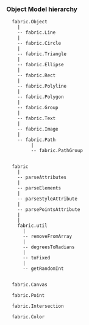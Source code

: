 ### Object Model hierarchy
    
      fabric.Object
        |
        -- fabric.Line
        |
        -- fabric.Circle
        |
        -- fabric.Triangle
        |
        -- fabric.Ellipse
        |
        -- fabric.Rect
        |
        -- fabric.Polyline
        |
        -- fabric.Polygon
        |
        -- fabric.Group
        |
        -- fabric.Text
        |
        -- fabric.Image
        |
        -- fabric.Path
             |
             -- fabric.PathGroup
    
      
      fabric
        |
        -- parseAttributes
        |
        -- parseElements
        |
        -- parseStyleAttribute
        |
        -- parsePointsAttribute
        |
        |
        fabric.util
          |
          -- removeFromArray
          |
          -- degreesToRadians
          |
          -- toFixed
          |
          -- getRandomInt
      
      
      fabric.Canvas

      fabric.Point

      fabric.Intersection

      fabric.Color